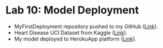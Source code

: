 # Lab 10: Model Deployment

- MyFirstDeployment repository pushed to my GitHub ([Link](https://github.com/ihab09/myfirstdeployment)).
- Heart Disease UCI Dataset from Kaggle ([Link](https://www.kaggle.com/ronitf/heart-disease-uci)).
- My model deployed to HerokuApp platform ([Link](https://mytestce888.herokuapp.com/)).
